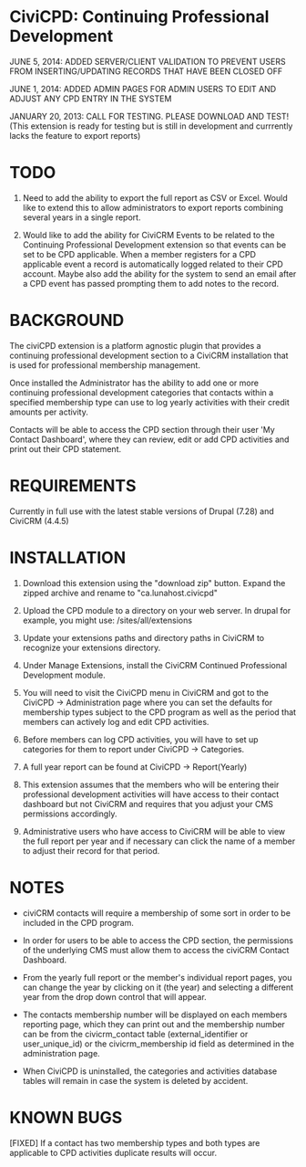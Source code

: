 CiviCPD: Continuing Professional Development
============================================

JUNE 5, 2014: ADDED SERVER/CLIENT VALIDATION TO PREVENT USERS FROM INSERTING/UPDATING RECORDS THAT HAVE BEEN CLOSED OFF

JUNE 1, 2014: ADDED ADMIN PAGES FOR ADMIN USERS TO EDIT AND ADJUST ANY CPD ENTRY IN THE SYSTEM

JANUARY 20, 2013: CALL FOR TESTING. PLEASE DOWNLOAD AND TEST! (This extension is ready for testing but is still in development and currrently lacks the feature to export reports)

TODO
====
1) Need to add the ability to export the full report as CSV or Excel. Would like to extend this to allow administrators to export reports combining several years in a single report.

2) Would like to add the ability for CiviCRM Events to be related to the Continuing Professional Development extension so that events can be set to be CPD applicable. When a member registers for a CPD applicable event a record is automatically logged related to their CPD account. Maybe also add the ability for the system to send an email after a CPD event has passed prompting them to add notes to the record.

BACKGROUND
==========
The civiCPD extension is a platform agnostic plugin that provides a continuing professional development section to a CiviCRM installation that is used for professional membership management.

Once installed the Administrator has the ability to add one or more continuing professional development categories that contacts within a specified membership type can use to log yearly activities with their credit amounts per activity.

Contacts will be able to access the CPD section through their user 'My Contact Dashboard', where they can review, edit or add CPD activities and print out their CPD statement. 


REQUIREMENTS
============
Currently in full use with the latest stable versions of Drupal (7.28) and CiviCRM (4.4.5)

INSTALLATION
============
1) Download this extension using the "download zip" button. Expand the zipped archive and rename to "ca.lunahost.civicpd" 

2) Upload the CPD module to a directory on your web server. In drupal for example, you might use: /sites/all/extensions

3) Update your extensions paths and directory paths in CiviCRM to recognize your extensions directory.

4) Under Manage Extensions, install the  CiviCRM Continued Professional Development module.

5) You will need to visit the CiviCPD menu in CiviCRM and got to the CiviCPD -> Administration page where you can
set the defaults for membership types subject to the CPD program as well as the period that members can actively
log and edit CPD activities.

6) Before members can log CPD activities, you will have to set up categories for them to report under CiviCPD -> Categories.

7) A full year report can be found at CiviCPD -> Report(Yearly)

8) This extension assumes that the members who will be entering their professional development activities will have access to their contact dashboard but not CiviCRM and requires that you adjust your CMS permissions accordingly. 

9) Administrative users who have access to CiviCRM will be able to view the full report per year and if necessary can click the name of a member to adjust their record for that period.


NOTES
=====
* civiCRM contacts will require a membership of some sort in order to be included in the CPD program. 

* In order for users to be able to access the CPD section, the permissions of the underlying CMS must allow them to access the civiCRM Contact Dashboard.

* From the yearly full report or the member's individual report pages, you can change the year by clicking on it (the year) and selecting a different year from the drop down control that will appear. 

* The contacts membership number will be displayed on each members reporting page, which they can print out and the membership number can be from the civicrm_contact table (external_identifier or user_unique_id) or the civicrm_membership id field as determined in the administration page.

* When CiviCPD is uninstalled, the categories and activities database tables will remain in case the system is deleted by accident. 

KNOWN BUGS
==========
[FIXED] If a contact has two membership types and both types are applicable to CPD activities duplicate results will occur.

